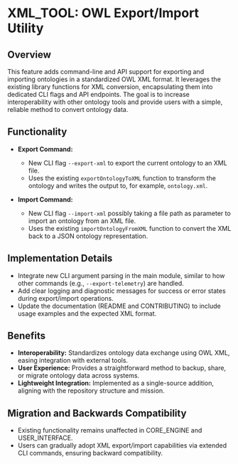 # XML_TOOL: OWL Export/Import Utility

## Overview
This feature adds command-line and API support for exporting and importing ontologies in a standardized OWL XML format. It leverages the existing library functions for XML conversion, encapsulating them into dedicated CLI flags and API endpoints. The goal is to increase interoperability with other ontology tools and provide users with a simple, reliable method to convert ontology data.

## Functionality
- **Export Command:**
  - New CLI flag `--export-xml` to export the current ontology to an XML file.
  - Uses the existing `exportOntologyToXML` function to transform the ontology and writes the output to, for example, `ontology.xml`.
  
- **Import Command:**
  - New CLI flag `--import-xml` possibly taking a file path as parameter to import an ontology from an XML file.
  - Uses the existing `importOntologyFromXML` function to convert the XML back to a JSON ontology representation.

## Implementation Details
- Integrate new CLI argument parsing in the main module, similar to how other commands (e.g., `--export-telemetry`) are handled.
- Add clear logging and diagnostic messages for success or error states during export/import operations.
- Update the documentation (README and CONTRIBUTING) to include usage examples and the expected XML format.

## Benefits
- **Interoperability:** Standardizes ontology data exchange using OWL XML, easing integration with external tools.
- **User Experience:** Provides a straightforward method to backup, share, or migrate ontology data across systems.
- **Lightweight Integration:** Implemented as a single-source addition, aligning with the repository structure and mission.

## Migration and Backwards Compatibility
- Existing functionality remains unaffected in CORE_ENGINE and USER_INTERFACE.
- Users can gradually adopt XML export/import capabilities via extended CLI commands, ensuring backward compatibility.

